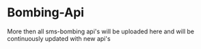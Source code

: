 # Bombing-Api
More then all sms-bombing api's will be uploaded here and will be continuously updated with new api's
